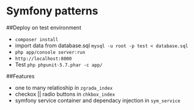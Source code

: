 Symfony patterns
================
##Deploy on test environment
- `composer install`
- import data from database.sql `mysql -u root -p test < database.sql`
- `php app/console server:run`
- `http://localhost:8000`
- Test `php phpunit-5.7.phar -c app/`

##Features
- one to many relatioship in `zgrada_index`
- checkox || radio buttons in `chkbox_index`
- symfony service container and dependacy injection in `sym_service`
